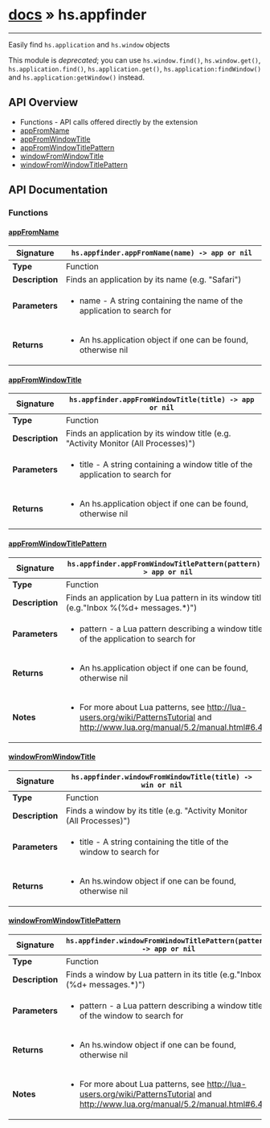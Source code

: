 # [docs](index.md) » hs.appfinder
---

Easily find ```hs.application``` and ```hs.window``` objects

This module is *deprecated*; you can use `hs.window.find()`, `hs.window.get()`, `hs.application.find()`,
`hs.application.get()`, `hs.application:findWindow()` and `hs.application:getWindow()` instead.

## API Overview
* Functions - API calls offered directly by the extension
 * [appFromName](#appFromName)
 * [appFromWindowTitle](#appFromWindowTitle)
 * [appFromWindowTitlePattern](#appFromWindowTitlePattern)
 * [windowFromWindowTitle](#windowFromWindowTitle)
 * [windowFromWindowTitlePattern](#windowFromWindowTitlePattern)

## API Documentation

### Functions

#### [appFromName](#appFromName)
| **Signature**                               | `hs.appfinder.appFromName(name) -> app or nil`                                                                    |
| --------------------------------------------|-------------------------------------------------------------------------------------|
| **Type**                                    | Function                                                                     |
| **Description**                             | Finds an application by its name (e.g. "Safari")                                                                     |
| **Parameters**                              | <ul><li>name - A string containing the name of the application to search for</li></ul> |
| **Returns**                                 | <ul><li>An hs.application object if one can be found, otherwise nil</li></ul>          |

#### [appFromWindowTitle](#appFromWindowTitle)
| **Signature**                               | `hs.appfinder.appFromWindowTitle(title) -> app or nil`                                                                    |
| --------------------------------------------|-------------------------------------------------------------------------------------|
| **Type**                                    | Function                                                                     |
| **Description**                             | Finds an application by its window title (e.g. "Activity Monitor (All Processes)")                                                                     |
| **Parameters**                              | <ul><li>title - A string containing a window title of the application to search for</li></ul> |
| **Returns**                                 | <ul><li>An hs.application object if one can be found, otherwise nil</li></ul>          |

#### [appFromWindowTitlePattern](#appFromWindowTitlePattern)
| **Signature**                               | `hs.appfinder.appFromWindowTitlePattern(pattern) -> app or nil`                                                                    |
| --------------------------------------------|-------------------------------------------------------------------------------------|
| **Type**                                    | Function                                                                     |
| **Description**                             | Finds an application by Lua pattern in its window title (e.g."Inbox %(%d+ messages.*)")                                                                     |
| **Parameters**                              | <ul><li>pattern - a Lua pattern describing a window title of the application to search for</li></ul> |
| **Returns**                                 | <ul><li>An hs.application object if one can be found, otherwise nil</li></ul>          |
| **Notes**                                   | <ul><li>For more about Lua patterns, see http://lua-users.org/wiki/PatternsTutorial and http://www.lua.org/manual/5.2/manual.html#6.4.1</li></ul>                |

#### [windowFromWindowTitle](#windowFromWindowTitle)
| **Signature**                               | `hs.appfinder.windowFromWindowTitle(title) -> win or nil`                                                                    |
| --------------------------------------------|-------------------------------------------------------------------------------------|
| **Type**                                    | Function                                                                     |
| **Description**                             | Finds a window by its title (e.g. "Activity Monitor (All Processes)")                                                                     |
| **Parameters**                              | <ul><li>title - A string containing the title of the window to search for</li></ul> |
| **Returns**                                 | <ul><li>An hs.window object if one can be found, otherwise nil</li></ul>          |

#### [windowFromWindowTitlePattern](#windowFromWindowTitlePattern)
| **Signature**                               | `hs.appfinder.windowFromWindowTitlePattern(pattern) -> app or nil`                                                                    |
| --------------------------------------------|-------------------------------------------------------------------------------------|
| **Type**                                    | Function                                                                     |
| **Description**                             | Finds a window by Lua pattern in its title (e.g."Inbox %(%d+ messages.*)")                                                                     |
| **Parameters**                              | <ul><li>pattern - a Lua pattern describing a window title of the window to search for</li></ul> |
| **Returns**                                 | <ul><li>An hs.window object if one can be found, otherwise nil</li></ul>          |
| **Notes**                                   | <ul><li>For more about Lua patterns, see http://lua-users.org/wiki/PatternsTutorial and http://www.lua.org/manual/5.2/manual.html#6.4.1</li></ul>                |

